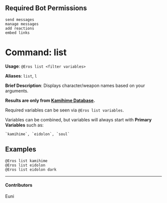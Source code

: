 ## Required Bot Permissions

```
send messages
manage messages
add reactions
embed links
```

# Command: list


**Usage**: `@Eros list <filter variables>`

**Aliases**: `list`, `l`

**Brief Description**: Displays character/weapon names based on your arguments.



__Results are only from [**Kamihime Database**](https://kamihimedb.thegzm.space/).__

Required variables can be seen via `@Eros list variables`.

Variables can be combined, but variables will always start with __Primary Variables__ such as:

	`kamihime`, `eidolon`, `soul`

## Examples

```
@Eros list kamihime
@Eros list eidolon
@Eros list eidolon dark
```


---

#### Contributors


Euni
